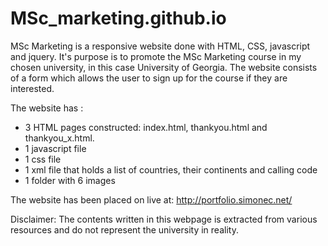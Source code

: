 # MSc_marketing.github.io
MSc Marketing is a responsive website done with HTML, CSS, javascript and jquery. 
It's purpose is to promote the MSc Marketing course in my chosen university, in this case University of Georgia.
The website consists of a form which allows the user to sign up for the course if they are interested.

The website has :
- 3 HTML pages constructed: index.html, thankyou.html and thankyou_x.html. 
- 1 javascript file
- 1 css file 
- 1 xml file that holds a list of countries, their continents and calling code
- 1 folder with 6 images

The website has been placed on live at: http://portfolio.simonec.net/ 


Disclaimer: The contents written in this webpage is extracted from various resources and do not represent the university in reality. 
